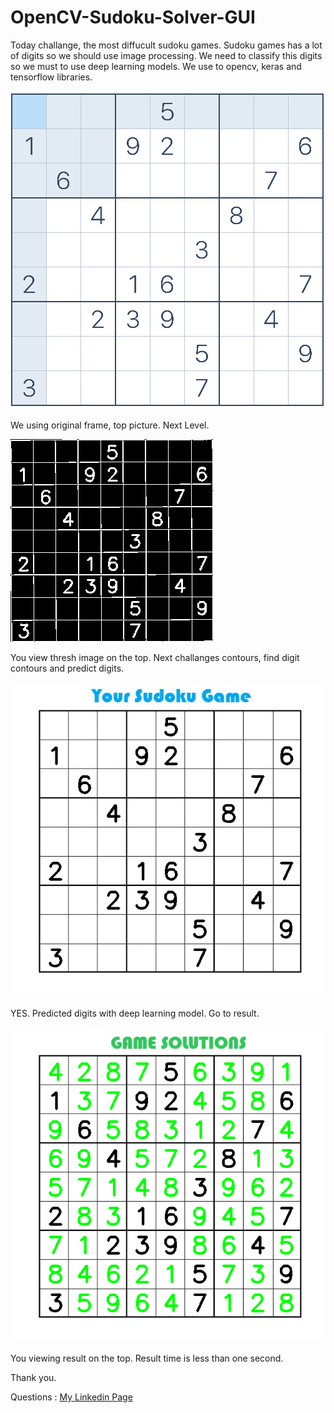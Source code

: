 # OpenCV-Sudoku-Solver-GUI
Today challange, the most diffucult sudoku games. Sudoku games has a lot of digits so we should use image processing. We need to classify this digits so we must to use deep learning models. We use to opencv, keras and tensorflow libraries. 

![](https://github.com/hhbulat/OpenCV-Sudoku-Solver-GUI/blob/main/solution_pics/original.png?raw=true)

We using original frame, top picture. Next Level.

![](https://github.com/hhbulat/OpenCV-Sudoku-Solver-GUI/blob/main/solution_pics/grid.png?raw=true)

You view thresh image on the top. Next challanges contours, find digit contours and predict digits.

![](https://github.com/hhbulat/OpenCV-Sudoku-Solver-GUI/blob/main/solution_pics/predict.png?raw=true)

YES. Predicted digits with deep learning model. Go to result. 

![](https://github.com/hhbulat/OpenCV-Sudoku-Solver-GUI/blob/main/solution_pics/solution.png?raw=true)

You viewing result on the top. Result time is less than one second. 

Thank you.


Questions : [My Linkedin Page](https://www.linkedin.com/in/hasan-hüseyin-bulat-1a2208170/)
